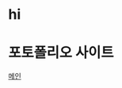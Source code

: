 # hi
<h1> 포토폴리오 사이트</h1>

<a href="https://rladkgus.github.io/hi/index.html" target="_blank">메인</a>
